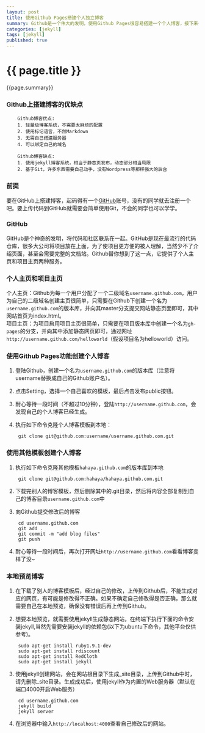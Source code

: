 ```yaml
---
layout: post
title: 使用Github Pages搭建个人独立博客
summary: Github是一个伟大的发明，使用Github Pages很容易搭建一个个人博客，接下来一步一步搭建属于自己的独立博客，希望能给你一些帮助。
categories: [jekyll]
tags: [jekyll]
published: true
---
```


# {{ page.title }} #

{{page.summary}}

### Github上搭建博客的优缺点 ###
		Github博客优点:
		1. 轻量级博客系统，不需要太麻烦的配置
		2. 使用标记语言，不然Markdown
		3. 无需自己搭建服务器
		4. 可以绑定自己的域名
		
		Github博客缺点:
		1. 使用jekyll博客系统，相当于静态页发布，动态部分相当局限
		2. 基于Git，许多东西需要自己动手，没有Wordpress等那样强大的后台
		

### 前提 ###
要在GitHub上搭建博客，起码得有一个[GitHub](https://github.com)账号，没有的同学就去注册一个吧。要上传代码到GitHub就需要会简单使用Git，不会的同学也可以学学。

### GitHub ###
GitHub是个神奇的发明，将代码和社区联系在一起。GitHub是现在最流行的代码仓库，很多大公司将项目放在上面，为了使项目更方便的被人理解，当然少不了介绍页面，甚至会需要完整的文档站。Github替你想到了这一点，它提供了个人主页和项目主页两种服务。  

### 个人主页和项目主页 ###
个人主页：Github为每一个用户分配了一个二级域名`username.github.com`，用户为自己的二级域名创建主页很简单，只需要在Github下创建一个名为`username.github.com`的版本库，并向其master分支提交网站静态页面即可，其中网站首页为index.html。  
项目主页：为项目启用项目主页很简单，只需要在项目版本库中创建一个名为`gh-pages`的分支，并向其中添加静态网页即可，通过网址`http://username.github.com/helloworld`（假设项目名为helloworld）访问。  


### 使用Github Pages功能创建个人博客 ###
1. 登陆Github，创建一个名为`username.github.com`的版本库（注意将username替换成自己的Github账户名）。
2. 点击Setting，选择一个自己喜欢的模板，最后点击发布public按钮。
3. 耐心等待一段时间（不超过10分钟），登陆`http://username.github.com`，会发现自己的个人博客已经生成。
4. 执行如下命令克隆个人博客模板到本地：

		git clone git@github.com:username/username.github.com.git


### 使用其他模板创建个人博客 ###
1. 执行如下命令克隆其他模板`hahaya.github.com`的版本库到本地  

		git clone git@github.com:hahaya/hahaya.github.com.git
2. 下载完别人的博客模板，然后删除其中的.git目录，然后将内容全部复制到自己的博客目录`username.github.com`中  

4. 向Github提交修改后的博客  
		
		cd username.github.com
		git add .
		git commit -m "add blog files"
		git push

5. 耐心等待一段时间后，再次打开网址`http://username.github.com`看看博客变样了没~

### 本地预览博客 ###
1. 在下载了别人的博客模板后，经过自己的修改，上传到Github后，不能生成对应的网页，有可能是修改得不正确。如果不确定自己修改得是否正确，那么就需要自己在本地预览，确保没有错误后再上传到Github。  

2. 想要本地预览，就需要使用jekyll生成静态网站，在终端下执行下面的命令安装jekyll,当然先需要安装jekyll的依赖包(以下为ubuntu下命令，其他平台仅供参考)。  

		sudo apt-get install ruby1.9.1-dev
		sudo apt-get install rdiscount
		sudo apt-get install RedCloth
		sudo apt-get install jekyll

3. 使用jekyll创建网站，会在网站根目录下生成_site目录，上传到Github中时，请先删除_site目录。生成成功后，使用jekyll作为内置的Web服务器（默认在端口4000开启Web服务）

		cd username.github.com
		jekyll build	
		jekyll server

4. 在浏览器中输入`http://localhost:4000`查看自己修改后的网站。  
  
  
  

